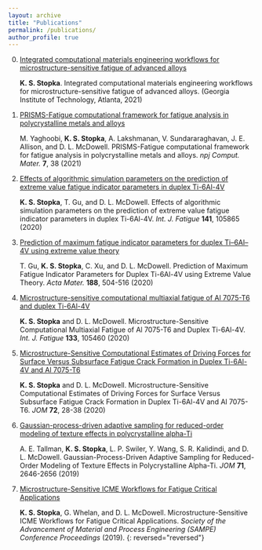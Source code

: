 ```yaml
---
layout: archive
title: "Publications"
permalink: /publications/
author_profile: true
---
```



  0. [Integrated computational materials engineering workflows for microstructure-sensitive fatigue of advanced alloys](http://hdl.handle.net/1853/64725)

     <b>K. S. Stopka</b>. Integrated computational materials engineering workflows for microstructure-sensitive fatigue of advanced alloys. (Georgia Institute of Technology, Atlanta, 2021)

  0. [PRISMS-Fatigue computational framework for fatigue analysis in polycrystalline metals and alloys](https://www.nature.com/articles/s41524-021-00506-8)

     M. Yaghoobi, <b>K. S. Stopka</b>, A. Lakshmanan, V. Sundararaghavan, J. E. Allison, and D. L. McDowell. PRISMS-Fatigue computational framework for fatigue analysis in polycrystalline metals and alloys. <i>npj Comput. Mater.</i> <b>7</b>, 38 (2021)

  0. [Effects of algorithmic simulation parameters on the prediction of extreme value fatigue indicator parameters in duplex Ti-6Al-4V](https://www.sciencedirect.com/science/article/pii/S0142112320303960)

     <b>K. S. Stopka</b>, T. Gu, and D. L. McDowell. Effects of algorithmic simulation parameters on the prediction of extreme value fatigue indicator parameters in duplex Ti-6Al-4V. <i>Int. J. Fatigue</i> <b>141</b>, 105865 (2020)

  0. [Prediction of maximum fatigue indicator parameters for duplex Ti–6Al–4V using extreme value theory](https://www.sciencedirect.com/science/article/pii/S1359645420301026)

     T. Gu, <b>K. S. Stopka</b>, C. Xu, and D. L. McDowell. Prediction of Maximum Fatigue Indicator Parameters for Duplex Ti-6Al-4V using Extreme Value Theory. <i>Acta Mater.</i> <b>188</b>, 504-516 (2020)

  0. [Microstructure-sensitive computational multiaxial fatigue of Al 7075-T6 and duplex Ti-6Al-4V](https://www.sciencedirect.com/science/article/pii/S014211231930564X)

     <b>K. S. Stopka</b> and D. L. McDowell. Microstructure-Sensitive Computational Multiaxial Fatigue of Al 7075-T6 and Duplex Ti-6Al-4V. <i>Int. J. Fatigue</i> <b>133</b>, 105460 (2020)

  0. [Microstructure-Sensitive Computational Estimates of Driving Forces for Surface Versus Subsurface Fatigue Crack Formation in Duplex Ti-6Al-4V and Al 7075-T6](https://link.springer.com/article/10.1007/s11837-019-03804-1)

     <b>K. S. Stopka</b> and D. L. McDowell. Microstructure-Sensitive Computational Estimates of Driving Forces for Surface Versus Subsurface Fatigue Crack Formation in Duplex Ti-6Al-4V and Al 7075-T6. <i>JOM</i> <b>72</b>, 28-38 (2020)

  0. [Gaussian-process-driven adaptive sampling for reduced-order modeling of texture effects in polycrystalline alpha-Ti](https://link.springer.com/article/10.1007/s11837-019-03553-1)

     A. E. Tallman, <b>K. S. Stopka</b>, L. P. Swiler, Y. Wang, S. R. Kalidindi, and D. L. McDowell. Gaussian-Process-Driven Adaptive Sampling for Reduced-Order Modeling of Texture Effects in Polycrystalline Alpha-Ti. <i>JOM</i> <b>71</b>, 2646-2656 (2019)

  0. [Microstructure-Sensitive ICME Workflows for Fatigue Critical Applications](https://www.researchgate.net/publication/332385820_Microstructure-Sensitive_ICME_Workflows_for_Fatigue_Critical_Application)

     <b>K. S. Stopka</b>, G. Whelan, and D. L. McDowell. Microstructure-Sensitive ICME Workflows for Fatigue Critical Applications. <i>Society of the Advancement of Material and Process Engineering (SAMPE) Conference Proceedings</i> (2019). 
{: reversed="reversed"}